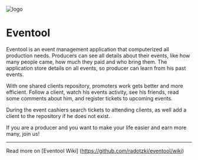 ![logo](https://scontent-b-ams.xx.fbcdn.net/hphotos-xfa1/t31.0-8/1270034_548386718563800_2040562264_o.png)

# Eventool

Eventool is an event management application that computerized all production needs.
Producers can see all details about their events, like how many people came, how much they paid and who bring them. The application store details on all events, so producer can learn from his past events.

With one shared clients repository, promoters work gets better and more efficient. 
Follow a client, watch his events activity, see his friends, read some comments about him, and register tickets to upcoming events.

During the event cashiers search tickets to attending clients, as well add a client to the repository if he does not exist.

If you are a producer and you want to make your life easier and earn more many, join us!

<hr>

Read more on [Eventool Wiki] (https://github.com/radotzki/eventool/wiki)
